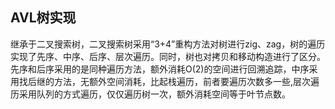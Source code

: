 AVL树实现
---
继承于二叉搜索树，二叉搜索树采用“3+4”重构方法对树进行zig、zag，树的遍历实现了先序、中序、后序、层次遍历。同时，树也对拷贝和移动构造进行了区分。<br />
先序和后序采用的是同种遍历方法，额外消耗O(2)的空间进行回溯追踪，中序采用找后继的方法，无额外空间消耗，比起栈遍历，前者要遍历次数多一些,层次遍历采用队列的方式遍历，仅仅遍历树一次，额外消耗空间等于叶节点数。
